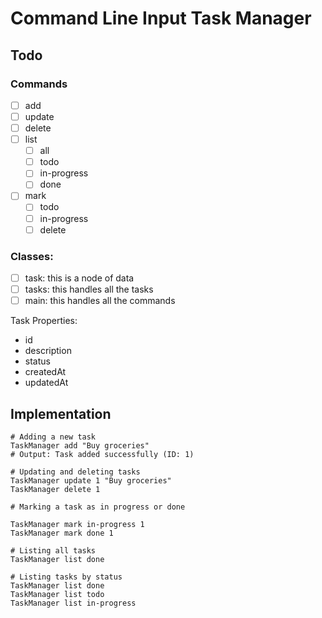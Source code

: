 # Command Line Input Task Manager

## Todo

### Commands
- [ ] add
- [ ] update
- [ ] delete
- [ ] list
    - [ ] all
    - [ ] todo
    - [ ] in-progress
    - [ ] done
- [ ] mark
    - [ ] todo
    - [ ] in-progress
    - [ ] delete

### Classes:
- [ ] task: this is a node of data
- [ ] tasks: this handles all the tasks
- [ ] main: this handles all the commands

Task Properties:
- id
- description
- status
- createdAt
- updatedAt

## Implementation
```
# Adding a new task
TaskManager add "Buy groceries"
# Output: Task added successfully (ID: 1)

# Updating and deleting tasks
TaskManager update 1 "Buy groceries"
TaskManager delete 1

# Marking a task as in progress or done

TaskManager mark in-progress 1
TaskManager mark done 1

# Listing all tasks
TaskManager list done

# Listing tasks by status
TaskManager list done
TaskManager list todo
TaskManager list in-progress
```